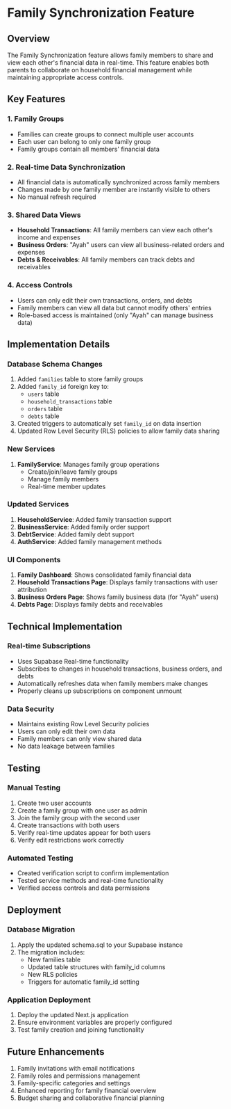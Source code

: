 # Family Synchronization Feature

## Overview
The Family Synchronization feature allows family members to share and view each other's financial data in real-time. This feature enables both parents to collaborate on household financial management while maintaining appropriate access controls.

## Key Features

### 1. Family Groups
- Families can create groups to connect multiple user accounts
- Each user can belong to only one family group
- Family groups contain all members' financial data

### 2. Real-time Data Synchronization
- All financial data is automatically synchronized across family members
- Changes made by one family member are instantly visible to others
- No manual refresh required

### 3. Shared Data Views
- **Household Transactions**: All family members can view each other's income and expenses
- **Business Orders**: "Ayah" users can view all business-related orders and expenses
- **Debts & Receivables**: All family members can track debts and receivables

### 4. Access Controls
- Users can only edit their own transactions, orders, and debts
- Family members can view all data but cannot modify others' entries
- Role-based access is maintained (only "Ayah" can manage business data)

## Implementation Details

### Database Schema Changes
1. Added `families` table to store family groups
2. Added `family_id` foreign key to:
   - `users` table
   - `household_transactions` table
   - `orders` table
   - `debts` table
3. Created triggers to automatically set `family_id` on data insertion
4. Updated Row Level Security (RLS) policies to allow family data sharing

### New Services
1. **FamilyService**: Manages family group operations
   - Create/join/leave family groups
   - Manage family members
   - Real-time member updates

### Updated Services
1. **HouseholdService**: Added family transaction support
2. **BusinessService**: Added family order support
3. **DebtService**: Added family debt support
4. **AuthService**: Added family management methods

### UI Components
1. **Family Dashboard**: Shows consolidated family financial data
2. **Household Transactions Page**: Displays family transactions with user attribution
3. **Business Orders Page**: Shows family business data (for "Ayah" users)
4. **Debts Page**: Displays family debts and receivables

## Technical Implementation

### Real-time Subscriptions
- Uses Supabase Real-time functionality
- Subscribes to changes in household transactions, business orders, and debts
- Automatically refreshes data when family members make changes
- Properly cleans up subscriptions on component unmount

### Data Security
- Maintains existing Row Level Security policies
- Users can only edit their own data
- Family members can only view shared data
- No data leakage between families

## Testing

### Manual Testing
1. Create two user accounts
2. Create a family group with one user as admin
3. Join the family group with the second user
4. Create transactions with both users
5. Verify real-time updates appear for both users
6. Verify edit restrictions work correctly

### Automated Testing
- Created verification script to confirm implementation
- Tested service methods and real-time functionality
- Verified access controls and data permissions

## Deployment

### Database Migration
1. Apply the updated schema.sql to your Supabase instance
2. The migration includes:
   - New families table
   - Updated table structures with family_id columns
   - New RLS policies
   - Triggers for automatic family_id setting

### Application Deployment
1. Deploy the updated Next.js application
2. Ensure environment variables are properly configured
3. Test family creation and joining functionality

## Future Enhancements
1. Family invitations with email notifications
2. Family roles and permissions management
3. Family-specific categories and settings
4. Enhanced reporting for family financial overview
5. Budget sharing and collaborative financial planning